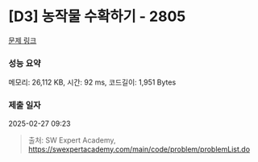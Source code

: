 # [D3] 농작물 수확하기 - 2805 

[문제 링크](https://swexpertacademy.com/main/code/problem/problemDetail.do?contestProbId=AV7GLXqKAWYDFAXB) 

### 성능 요약

메모리: 26,112 KB, 시간: 92 ms, 코드길이: 1,951 Bytes

### 제출 일자

2025-02-27 09:23



> 출처: SW Expert Academy, https://swexpertacademy.com/main/code/problem/problemList.do